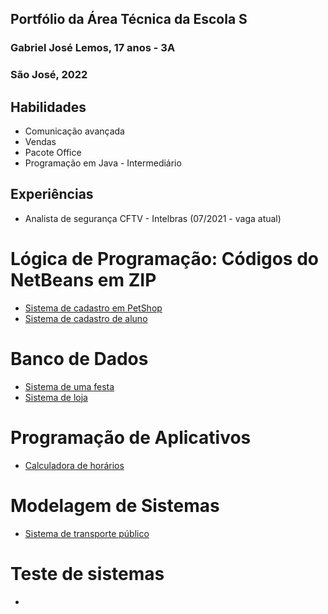 ## Portfólio da Área Técnica da Escola S
### Gabriel José Lemos, 17 anos - 3A
### São José, 2022

## Habilidades
- Comunicação avançada
- Vendas
- Pacote Office
- Programação em Java - Intermediário

## Experiências 
  - Analista de segurança CFTV - Intelbras (07/2021 - vaga atual)

# Lógica de Programação: Códigos do NetBeans em ZIP
- [Sistema de cadastro em PetShop](LogicaDeProgramacao/PetShop)
- [Sistema de cadastro de aluno](LogicaDeProgramacao/Aula2A)

# Banco de Dados 
- [Sistema de uma festa](BancodeDados/FestaNaPiscina)
- [Sistema de loja](BancodeDados/Loja.zip)

# Programação de Aplicativos
- [Calculadora de horários](ProgramacaoDeAplicativos/CalculadoraDeHoras)

# Modelagem de Sistemas
- [Sistema de transporte público](ModelagemDeSistemas/SistemaTransportePublico)

# Teste de sistemas 

- []()
